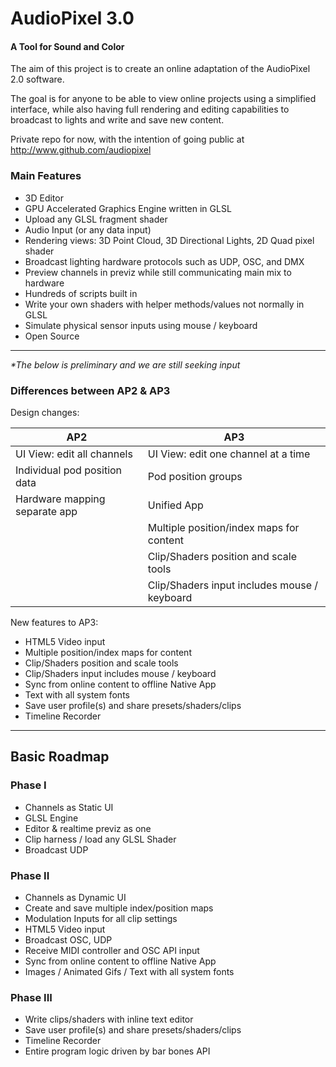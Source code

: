 AudioPixel 3.0
========

#### A Tool for Sound and Color ####

The aim of this project is to create an online adaptation of the AudioPixel 2.0 software.

The goal is for anyone to be able to view online projects using a simplified interface, while also having full rendering and editing capabilities to broadcast to lights and write and save new content.

Private repo for now, with the intention of going public at http://www.github.com/audiopixel




### Main Features ###
	
* 3D Editor
* GPU Accelerated Graphics Engine written in GLSL
* Upload any GLSL fragment shader
* Audio Input (or any data input)
* Rendering views: 3D Point Cloud, 3D Directional Lights, 2D Quad pixel shader
* Broadcast lighting hardware protocols such as UDP, OSC, and DMX
* Preview channels in previz while still communicating main mix to hardware
* Hundreds of scripts built in
* Write your own shaders with helper methods/values not normally in GLSL
* Simulate physical sensor inputs using mouse / keyboard
* Open Source

---

_*The below is preliminary and we are still seeking input_

### Differences between AP2 & AP3 ###

Design changes:

|                          AP2  |                                          AP3 |
|------------------------------ | -------------------------------------------- |
|UI View: edit all channels     | UI View: edit one channel at a time          |
|Individual pod position data   | Pod position groups                          |
|Hardware mapping separate app  | Unified App                                  |
|                               | Multiple position/index maps for content     |
|                               | Clip/Shaders position and scale tools        |
|                               | Clip/Shaders input includes mouse / keyboard |

New features to AP3:

* HTML5 Video input
* Multiple position/index maps for content 
* Clip/Shaders position and scale tools  
* Clip/Shaders input includes mouse / keyboard
* Sync from online content to offline Native App
* Text with all system fonts
* Save user profile(s) and share presets/shaders/clips
* Timeline Recorder

---

## Basic Roadmap ##

### Phase I ###

* Channels as Static UI
* GLSL Engine
* Editor & realtime previz as one
* Clip harness / load any GLSL Shader
* Broadcast UDP

### Phase II ###

* Channels as Dynamic UI
* Create and save multiple index/position maps
* Modulation Inputs for all clip settings
* HTML5 Video input
* Broadcast OSC, UDP
* Receive MIDI controller and OSC API input
* Sync from online content to offline Native App
* Images / Animated Gifs / Text with all system fonts


### Phase III ###

* Write clips/shaders with inline text editor
* Save user profile(s) and share presets/shaders/clips
* Timeline Recorder
* Entire program logic driven by bar bones API